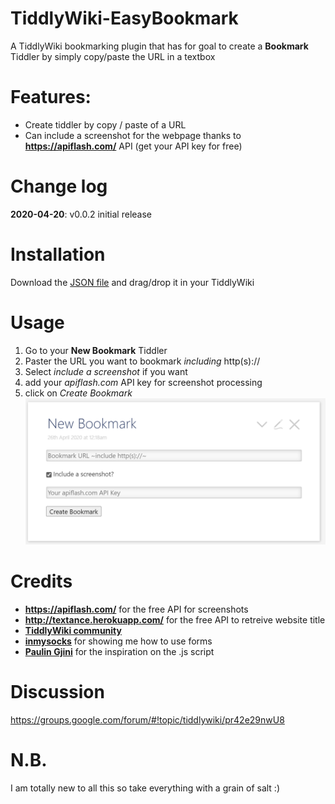 # TiddlyWiki-EasyBookmark

A TiddlyWiki bookmarking plugin that has for goal to create a **Bookmark** Tiddler by simply copy/paste the URL in a textbox

# Features:
* Create tiddler by copy / paste of a URL
* Can include a screenshot for the webpage thanks to __https://apiflash.com/__ API (get your API key for free)

# Change log
**2020-04-20**: v0.0.2 initial release

# Installation
 Download the [JSON file](https://github.com/akhater/TiddlyWiki-EasyBookmark/blob/master/%24__ak_plugins_EasyBookmark.json) and drag/drop it in your TiddlyWiki
 
 # Usage
1. Go to your __New Bookmark__ Tiddler 
2. Paster the URL you want to bookmark *including* http(s)://
3. Select *include a screenshot* if you want
4. add your *apiflash.com* API key for screenshot processing
5. click on *Create Bookmark*
 ![](images/EasyBookmark_NewBookmark.png)
 
 # Credits
 * **__https://apiflash.com/__** for the free API for screenshots
 * **__http://textance.herokuapp.com/__** for the free API to retreive website title
 * **[TiddlyWiki community](https://groups.google.com/forum/#!forum/tiddlywiki)**
 * **[inmysocks](http://inmysocks.tiddlyspot.com/#New%20Tiddler%20Form)** for showing me how to use forms
 * **[Paulin Gjini](https://groups.google.com/forum/m/#!topic/tiddlywiki/E_X3KUHOvEk)** for the inspiration on the .js script
 
 
 
 # Discussion 
 https://groups.google.com/forum/#!topic/tiddlywiki/pr42e29nwU8
 
 # N.B.
 I am totally new to all this so take everything with a grain of salt :)
